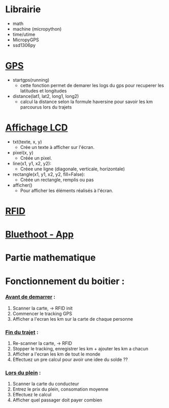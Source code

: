 # Librairie
- math
- machine (micropython)
- time/utime
- MicropyGPS
- ssd1306py


# [GPS](Code%20python/GPS1.py)
- startgps(running)
    - cette fonction permet de demarer les logs du gps pour recuperer les latitudes et longitudes
- distance(lat1, lat2, long1, long2)
    - calcul la distance selon la formule haversine pour savoir les km parcourus lors du trajets

# [Affichage LCD](Code%20python/ECRAN.py)
- txt(texte, x, y)
    - Crée un texte à afficher sur l'écran.
- pixel(x, y)
    - Créée un pixel.
- line(x1, y1, x2, y2):
    - Créee une ligne (diagonale, verticale, horizontale)
- rectangle(x1, y1, x2, y2, fill=False):
    - Créée un rectangle, remplis ou pas
- afficher()
    - Pour afficher les éléments réalisés à l'écran.

# [RFID](Code%20python/RFID1.py)

# [Bluethoot - App](Code%20python/Bluetooth.py)

# Partie mathematique

# Fonctionnement du boitier :

### <ins> Avant de demarrer</ins> :
1. Scanner la carte, -> RFID init 
2. Commencer le tracking GPS 
3. Afficher a l'ecran les km sur la carte de chaque personne

### <ins>Fin du trajet</ins> :
1. Re-scanner la carte, -> RFID 
2. Stopper le tracking, enregistrer les km + ajouter les km a chacun 
3. Afficher a l'ecran les km de tout le monde
4. Effectuez un pre calcul pour avoir une idee du solde ??

### <ins> Lors du plein</ins> :
1. Scanner la carte du conducteur
2. Entrez le prix du plein, consomation moyenne 
3. Effectuez le calcul 
4. Afficher quel passager doit payer combien 